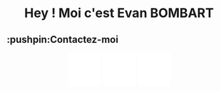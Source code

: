 <h1 align='center'> Hey ! Moi c'est Evan BOMBART </h1>

<h2>:pushpin:Contactez-moi</h2>
<div id='media-link' align='center'>
  <a href='https://www.linkedin.com/in/evan-bombart/'><img src='linkedin.png' width='75px' height='auto'></a>
  <a href='https://github.com/WarLay0'><img src='github.png' width='75px' height='auto'></a>
  <a href='https://portfolio.evan-bombart.fr/'><img src='web.png' width='75px' height='auto'></a>
</div>
